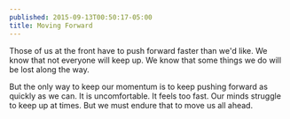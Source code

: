 ```yaml
---
published: 2015-09-13T00:50:17-05:00
title: Moving Forward
---
```

Those of us at the front have to push forward faster than we'd like. We know that not everyone will keep up. We know that some things we do will be lost along the way.

But the only way to keep our momentum is to keep pushing forward as quickly as we can. It is uncomfortable. It feels too fast. Our minds struggle to keep up at times. But we must endure that to move us all ahead.